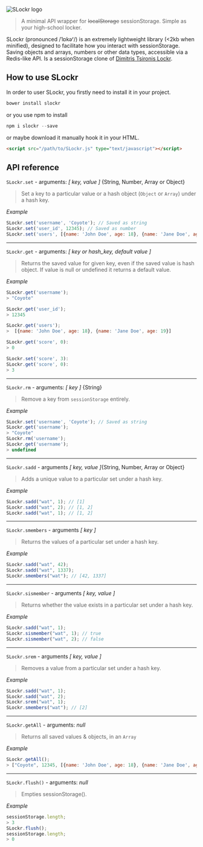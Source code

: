 ![SLockr logo](http://i.imgur.com/GfLtw3Z.png)

> A minimal API wrapper for ~~localStorage~~ sessionStorage. Simple as your high-school locker.

SLockr (pronounced /ˈlɒkəʳ/) is an extremely lightweight library (<2kb when minified), designed to facilitate how you interact with sessionStorage. Saving objects and arrays, numbers or other data types, accessible via a Redis-like API. Is a sessionStorage clone of  [Dimitris Tsironis Lockr](https://github.com/tsironis/SLockr).

## How to use SLockr

In order to user SLockr, you firstly need to install it in your project.

```js
bower install slockr
```

or you use npm to install

```js
npm i slockr --save
```

or maybe download it manually hook it in your HTML.

```html
<script src="/path/to/SLockr.js" type="text/javascript"></script>
```

## API reference

```SLockr.set``` - arguments: *[ key, value ]* {String, Number, Array or Object}

> Set a key to a particular value or a hash object (```Object``` or ```Array```) under a hash key.

*Example*

```js
SLockr.set('username', 'Coyote'); // Saved as string
SLockr.set('user_id', 12345); // Saved as number
SLockr.set('users', [{name: 'John Doe', age: 18}, {name: 'Jane Doe', age: 19}]);
```

---

```SLockr.get``` - arguments: *[ key or hash_key, default value ]*

> Returns the saved value for given key, even if the saved value is hash object. If value is null or undefined it returns a default value.

*Example*
```js
SLockr.get('username');
> "Coyote"

SLockr.get('user_id');
> 12345

SLockr.get('users');
>  [{name: 'John Doe', age: 18}, {name: 'Jane Doe', age: 19}]

SLockr.get('score', 0):
> 0

SLockr.set('score', 3):
SLockr.get('score', 0):
> 3
```

---

```SLockr.rm``` - arguments: *[ key ]* {String}

> Remove a key from ```sessionStorage``` entirely.

*Example*

```js
SLockr.set('username', 'Coyote'); // Saved as string
SLockr.get('username');
> "Coyote"
SLockr.rm('username');
SLockr.get('username');
> undefined
```

---

```SLockr.sadd``` - arguments *[ key, value ]*{String, Number, Array or Object}

> Adds a unique value to a particular set under a hash key.

*Example*

```js
SLockr.sadd("wat", 1); // [1]
SLockr.sadd("wat", 2); // [1, 2]
SLockr.sadd("wat", 1); // [1, 2]
```

---

```SLockr.smembers``` - arguments *[ key ]*

> Returns the values of a particular set under a hash key.

*Example*

```js
SLockr.sadd("wat", 42);
SLockr.sadd("wat", 1337);
SLockr.smembers("wat"); // [42, 1337]
```

---

```SLockr.sismember``` - arguments *[ key, value ]*

> Returns whether the value exists in a particular set under a hash key.

*Example*

```js
SLockr.sadd("wat", 1);
SLockr.sismember("wat", 1); // true
SLockr.sismember("wat", 2); // false
```

---

```SLockr.srem``` - arguments *[ key, value ]*

> Removes a value from a particular set under a hash key.

*Example*

```js
SLockr.sadd("wat", 1);
SLockr.sadd("wat", 2);
SLockr.srem("wat", 1);
SLockr.smembers("wat"); // [2]
```

---

```SLockr.getAll``` - arguments: *null*

> Returns all saved values & objects, in an ```Array```

*Example*

```js
SLockr.getAll();
> ["Coyote", 12345, [{name: 'John Doe', age: 18}, {name: 'Jane Doe', age: 19}]]
```
---

```SLockr.flush()``` - arguments: *null*

> Empties sessionStorage().

*Example*

```js
sessionStorage.length;
> 3
SLockr.flush();
sessionStorage.length;
> 0
```
